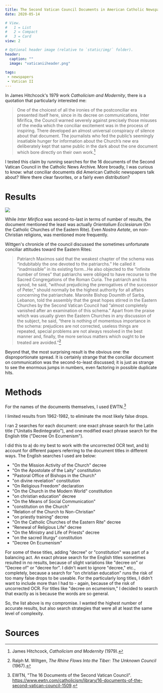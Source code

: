 ```yaml
---
title: The Second Vatican Council Documents in American Catholic Newspapers
date: 2020-05-14

# View.
#   1 = List
#   2 = Compact
#   3 = Card
view: 2

# Optional header image (relative to `static/img/` folder).
header:  
  caption: ""
  image: "vaticaniiheader.png"
  
tags:
 - newspapers
 - Vatican II
---
```


In James Hitchcock's 1979 work _Catholicism and Modernity_, there is a quotation that particularly interested me: 

> One of the choicest of all the ironies of the postconciliar era presented itself here, since in its decree on communications, Inter Mirifica, the Council warned severely against precisely those misuses of the media which the conciliar excitement was in the process of inspiring. There developed an almost universal conspiracy of silence about that document. The journalists who fed the public’s seemingly insatiable hunger for information about the Church’s new era deliberately kept that same public in the dark about the one document which bore directly on their own work.[^1]

I tested this claim by running searches for the 16 documents of the Second Vatican Council in the Catholic News Archive. More broadly, I was curious to know: what conciliar documents did American Catholic newspapers talk about? Were there clear favorites, or a fairly even distribution?

# Results

![](/uploads/vaticaniidocuments/vaticanii.png)

While _Inter Mirifica_ was second-to-last in terms of number of results, the document mentioned the least was actually _Orientalium Ecclesiarum_ (On the Catholic Churches of the Eastern Rite). Even _Nostra Aetate_, on non-Christian religions, was mentioned more frequently.

Wittgen's chronicle of the council discussed the sometimes unfortunate conciliar attitudes toward the Eastern Rites:

> Patriarch Maximos said that the weakest chapter of the schema was “indubitably the one devoted to the patriarchs.” He called it “inadmissible” in its existing form...He also objected to the “infinite number of times” that patriarchs were obliged to have recourse to the Sacred Congregations of the Roman Curia. The patriarch and his synod, he said, “without prejudicing the prerogatives of the successor of Peter,” should normally be the highest authority for all affairs concerning the patriarchate. Maronite Bishop Doumith of Sarba, Lebanon, told the assembly that the great hopes stirred in the Eastern Churches by the Second Vatican Council had “almost completely vanished after an examination of this schema.” Apart from the praise which was usually given the Eastern Churches in any discussion of the subject, he said, “there is nothing of momentous importance in the schema: prejudices are not corrected, useless things are repeated, special problems are not always resolved in the best manner and, finally, the more serious matters which ought to be treated are avoided.”[^2]

Beyond that, the most surprising result is the obvious one: the disproportionate spread. It is certainly strange that the conciliar document on communication was the second-to-least discussed; it is just as strange to see the enormous jumps in numbers, even factoring in possible duplicate hits. 

# Methods 

For the names of the documents themselves, I used EWTN.[^3]

I limited results from 1962-1982, to eliminate the most likely false drops. 

I ran 2 searches for each document: one exact phrase search for the Latin title ("Unitatis Redintegratio"), and one modified exact phrase search for the English title ("Decree On Ecumenism"). 

I did this to a) do my best to work with the uncorrected OCR text, and b) account for different papers referring to the document titles in different ways. The English searches I used are below: 

* "On the Mission Activity of the Church" decree
* "On the Apostolate of the Laity" constitution
* "Pastoral Office of Bishops in the Church"
* "on divine revelation" constitution
* "On Religious Freedom" declaration
* "On the Church in the Modern World" constitution
* "on christian education" decree
* "On the Means of Social Communication"
* "constitution on the Church"
* "Relation of the Church to Non-Christian" 
* "on priestly training" decree
* "On the Catholic Churches of the Eastern Rite" decree
* "Renewal of Religious Life" decree
* "On the Ministry and Life of Priests" decree
* "on the sacred liturgy" constitution
* "Decree On Ecumenism"

For some of these titles, adding "decree" or "constitution" was part of a balancing act. An exact phrase search for the English titles sometimes resulted in no results, because of slight variations like "decree on" or "Decree of" or "decree for". I didn't want to ignore "decree," etc., completely, because a search for "on christian education" runs the risk of too many false drops to be useable. For the particularly long titles, I didn't want to include more than I had to - again, because of the risk of uncorrected OCR. For titles like "decree on ecumenism," I decided to search that exactly as is because the words are so general. 

So, the list above is my compromise. I wanted the highest number of accurate results, but also search strategies that were all at least the same level of complexity. 

# Sources
[^1]: James Hitchcock, _Catholicism and Modernity_ (1979).
[^2]: Ralph M. Wiltgen, _The Rhine Flows Into the Tiber: The Unknown Council_ (1967).
[^3]: EWTN, "The 16 Documents of the Second Vatican Council". https://www.ewtn.com/catholicism/library/16-documents-of-the-second-vatican-council-1509.
